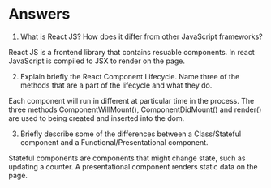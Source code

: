 # Answers

1. What is React JS? How does it differ from other JavaScript frameworks?

React JS is a frontend library that contains resuable components. In react JavaScript is compiled to JSX to render on the page. 

2. Explain briefly the React Component Lifecycle. Name three of the methods that are a part of the lifecycle and what they do.

Each component will run in different at particular time in the process. The three methods ComponentWillMount(), ComponentDidMount() and render() are used to being created and inserted into the dom.


3. Briefly describe some of the differences between a Class/Stateful component and a Functional/Presentational component.

Stateful components are components that might change state, such as updating a counter. A presentational component 
renders static data on the page. 
